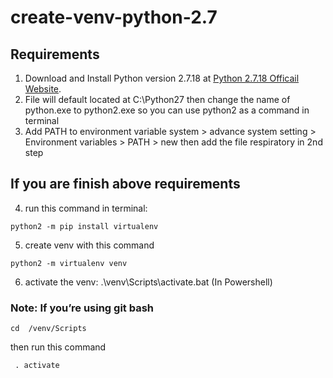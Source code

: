 # create-venv-python-2.7

## Requirements
1. Download and Install Python version 2.7.18 at
[Python 2.7.18 Officail Website]([https://pages.github.com/](https://www.python.org/downloads/release/python-2718/)).
2. File will default located at C:\Python27 then change the name of python.exe to python2.exe so you can use python2 as a command in terminal
3. Add PATH to environment variable system > advance system setting > Environment variables > PATH > new  then add the file respiratory in 2nd step

## If you are finish above requirements
4. run this command in terminal:
```
python2 -m pip install virtualenv
```
5. create venv with this command
```
python2 -m virtualenv venv
```
6. activate the venv: .\venv\Scripts\activate.bat (In Powershell)

### Note: If you’re using git bash 
```
cd  /venv/Scripts 
```
then run this command
```
 . activate
```
